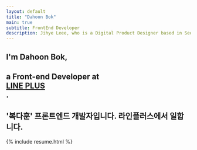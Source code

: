 ```yaml
---
layout: default
title: "Dahoon Bok"
main: true
subtitle: FrontEnd Developer
description: Jihye Leee, who is a Digital Product Designer based in Seoul, South Korea. | '이지혜' 디지털 프로덕트 디자이너입니다. 리디에서 일합니다.
---
```

<div class="intro-animation">
<section class="explanation">
    <h1 class="intro">
    I'm Dahoon Bok,
    </h1>
    <h1 class="intro">
        a Front-end Developer at 
        <div class="intro-link">
            <a class="transition" href="https://linepluscorp.com/" target="_blank">
                LINE PLUS
            </a>
            <div class="underline-mask transition"></div>
            <div class="underline"></div>
        </div>.
    </h1>
    <h2 class="intro">'복다훈' 프론트엔드 개발자입니다. 라인플러스에서 일합니다.</h2>
</section>
</div>

{% include resume.html %}
